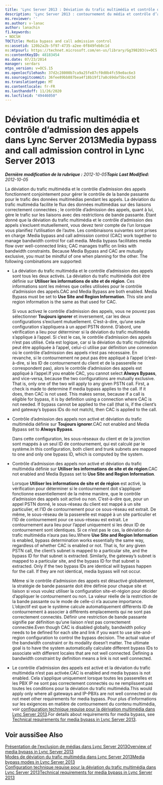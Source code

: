 ```yaml
---
title: 'Lync Server 2013 : Déviation du trafic multimédia et contrôle d’admission des appels'
description: 'Lync Server 2013 : contournement du média et contrôle d’admission des appels.'
ms.reviewer: ''
ms.author: v-lanac
author: lanachin
f1.keywords:
- NOCSH
TOCTitle: Media bypass and call admission control
ms:assetid: 120b2a2b-5f97-4735-a2ee-0f849feb8c1d
ms:mtpsurl: https://technet.microsoft.com/en-us/library/Gg398203(v=OCS.15)
ms:contentKeyID: 48183454
ms.date: 07/23/2014
manager: serdars
mtps_version: v=OCS.15
ms.openlocfilehash: 37d2c28000b7ca9a25fe87cf0d0b4fc59e0ac6e3
ms.sourcegitcommit: 36fee89bb887bea4f18b19f17a8c69daf5bc423d
ms.translationtype: MT
ms.contentlocale: fr-FR
ms.lasthandoff: 11/26/2020
ms.locfileid: "49446050"
---
```

# <a name="media-bypass-and-call-admission-control-in-lync-server-2013"></a><span data-ttu-id="5f556-103">Déviation du trafic multimédia et contrôle d’admission des appels dans Lync Server 2013</span><span class="sxs-lookup"><span data-stu-id="5f556-103">Media bypass and call admission control in Lync Server 2013</span></span>

<div data-xmlns="http://www.w3.org/1999/xhtml">

<div class="topic" data-xmlns="http://www.w3.org/1999/xhtml" data-msxsl="urn:schemas-microsoft-com:xslt" data-cs="https://msdn.microsoft.com/">

<div data-asp="https://msdn2.microsoft.com/asp">



</div>

<div id="mainSection">

<div id="mainBody"><span data-ttu-id="5f556-104">

<span> </span></span><span class="sxs-lookup"><span data-stu-id="5f556-104">

<span> </span></span></span>

<span data-ttu-id="5f556-105">_**Dernière modification de la rubrique :** 2012-10-05_</span><span class="sxs-lookup"><span data-stu-id="5f556-105">_**Topic Last Modified:** 2012-10-05_</span></span>

<span data-ttu-id="5f556-p101">La déviation du trafic multimédia et le contrôle d’admission des appels fonctionnent conjointement pour gérer le contrôle de la bande passante pour le trafic des données multimédias pendant les appels. La déviation du trafic multimédia facilite le flux des données multimédias sur des liaisons correctement connectées ; le contrôle d’admission des appels, quant à lui, gère le trafic sur les liaisons avec des restrictions de bande passante. Étant donné que la déviation du trafic multimédia et le contrôle d’admission des appels s’excluent mutuellement, vous devez tenir compte de l’un lorsque vous planifiez l’utilisation de l’autre. Les combinaisons suivantes sont prises en charge :</span><span class="sxs-lookup"><span data-stu-id="5f556-p101">Media bypass and call admission control (CAC) work together to manage bandwidth control for call media. Media bypass facilitates media flow over well-connected links; CAC manages traffic on links with bandwidth constraints. Because Media Bypass and CAC are mutually exclusive, you must be mindful of one when planning for the other. The following combinations are supported:</span></span>

  - <span data-ttu-id="5f556-p102">La déviation du trafic multimédia et le contrôle d’admission des appels sont tous les deux activés. La déviation du trafic multimédia doit être définie sur **Utiliser les informations de site et de région**. Ces informations sont les mêmes que celles utilisées pour le contrôle d’admission des appels.</span><span class="sxs-lookup"><span data-stu-id="5f556-p102">CAC and Media Bypass are both enabled. Media Bypass must be set to **Use Site and Region Information**. This site and region information is the same as that used for CAC.</span></span>
    
    <span data-ttu-id="5f556-p103">Si vous activez le contrôle d’admission des appels, vous ne pouvez pas sélectionner **Toujours ignorer** et inversement, car les deux configurations s’excluent mutuellement. C’est-à-dire, qu’une seule configuration s’appliquera à un appel PSTN donné. D’abord, une vérification a lieu pour déterminer si la déviation du trafic multimédia s’applique à l’appel. Si c’est le cas, le contrôle d’admission des appels n’est pas utilisé. Cela est logique, car si la déviation du trafic multimédia peut être appliquée à l’appel, celui-ci utilise par définition une connexion où le contrôle d’admission des appels n’est pas nécessaire. En revanche, si le contournement ne peut pas être appliqué à l’appel (c’est-à-dire, si les ID de contournement du client et de la passerelle ne correspondent pas), alors le contrôle d’admission des appels est appliqué à l’appel.</span><span class="sxs-lookup"><span data-stu-id="5f556-p103">If you enable CAC, you cannot select **Always Bypass**, and vice-versa, because the two configurations are mutually exclusive. That is, only one of the two will apply to any given PSTN call. First, a check is made to determine if media bypass applies to the call. If it does, then CAC is not used. This makes sense, because if a call is eligible for bypass, it is by definition using a connection where CAC is not needed. If bypass cannot be applied to the call (that is, if the client’s and gateway’s bypass IDs do not match), then CAC is applied to the call.</span></span>

  - <span data-ttu-id="5f556-119">Contrôle d’admission des appels non activé et déviation du trafic multimédia définie sur **Toujours ignorer**.</span><span class="sxs-lookup"><span data-stu-id="5f556-119">CAC not enabled and Media Bypass set to **Always Bypass**.</span></span>
    
    <span data-ttu-id="5f556-120">Dans cette configuration, les sous-réseaux du client et de la jonction sont mappés à un seul ID de contournement, qui est calculé par le système.</span><span class="sxs-lookup"><span data-stu-id="5f556-120">In this configuration, both client and trunk subnets are mapped to one and only one bypass ID, which is computed by the system.</span></span>

  - <span data-ttu-id="5f556-121">Contrôle d’admission des appels non activé et déviation du trafic multimédia définie sur **Utiliser les informations de site et de région**.</span><span class="sxs-lookup"><span data-stu-id="5f556-121">CAC not enabled and Media Bypass set to **Use Site and Region Information**.</span></span>
    
    <span data-ttu-id="5f556-p104">Lorsque **Utiliser les informations de site et de région** est activé, la vérification pour déterminer si le contournement doit s’appliquer fonctionne essentiellement de la même manière, que le contrôle d’admission des appels soit activé ou non. C’est-à-dire que, pour un appel PSTN donné, le sous-réseau du client est mappé à un site particulier, et l’ID de contournement pour ce sous-réseau est extrait. De même, le sous-réseau de la passerelle est mappé à un site particulier et l’ID de contournement pour ce sous-réseau est extrait. Le contournement aura lieu pour l’appel uniquement si les deux ID de contournement sont identiques. Si ce n’est pas le cas, la déviation du trafic multimédia n’aura pas lieu.</span><span class="sxs-lookup"><span data-stu-id="5f556-p104">Where **Use Site and Region Information** is enabled, bypass determination works essentially the same way, regardless of whether CAC is enabled or not. That is, for any given PSTN call, the client’s subnet is mapped to a particular site, and the bypass ID for that subnet is extracted. Similarly, the gateway’s subnet is mapped to a particular site, and the bypass ID for that subnet is extracted. Only if the two bypass IDs are identical will bypass happen for the call. If they are not identical, media bypass will not occur.</span></span>
    
    <span data-ttu-id="5f556-p105">Même si le contrôle d’admission des appels est désactivé globalement, la stratégie de bande passante doit être définie pour chaque site et liaison si vous voulez utiliser la configuration site-et-région pour décider d’appliquer le contournement ou non. La valeur réelle de la restriction de la bande passante ou le mode de celle-ci n’a aucune importance. L’objectif est que le système calcule automatiquement différents ID de contournement à associer à différents emplacements qui ne sont pas correctement connectés. Définir une restriction de bande passante signifie par définition qu’une liaison n’est pas correctement connectée.</span><span class="sxs-lookup"><span data-stu-id="5f556-p105">Even though CAC is disabled globally, bandwidth policy needs to be defined for each site and link if you want to use site-and-region configuration to control the bypass decision. The actual value of the bandwidth constraint or its modality doesn’t matter. The ultimate goal is to have the system automatically calculate different bypass IDs to associate with different locales that are not well connected. Defining a bandwidth constraint by definition means a link is not well connected.</span></span>

  - <span data-ttu-id="5f556-131">Le contrôle d’admission des appels est activé et la déviation du trafic multimédia n’est pas activée.</span><span class="sxs-lookup"><span data-stu-id="5f556-131">CAC is enabled and media bypass is not enabled.</span></span> <span data-ttu-id="5f556-132">Cela s’applique uniquement lorsque toutes les passerelles et les PBX IP ne sont pas correctement connectés ou ne remplissent pas toutes les conditions pour la déviation du trafic multimédia.</span><span class="sxs-lookup"><span data-stu-id="5f556-132">This would apply only where all gateways and IP-PBXs are not well connected or do not meet other requirements for media bypass.</span></span> <span data-ttu-id="5f556-133">Pour plus d’informations sur les exigences en matière de contournement du contenu multimédia, voir [configuration technique requise pour la dérivation multimédia dans Lync Server 2013](lync-server-2013-technical-requirements-for-media-bypass.md).</span><span class="sxs-lookup"><span data-stu-id="5f556-133">For details about requirements for media bypass, see [Technical requirements for media bypass in Lync Server 2013](lync-server-2013-technical-requirements-for-media-bypass.md).</span></span>

<div>

## <a name="see-also"></a><span data-ttu-id="5f556-134">Voir aussi</span><span class="sxs-lookup"><span data-stu-id="5f556-134">See Also</span></span>


[<span data-ttu-id="5f556-135">Présentation de l’exclusion de médias dans Lync Server 2013</span><span class="sxs-lookup"><span data-stu-id="5f556-135">Overview of media bypass in Lync Server 2013</span></span>](lync-server-2013-overview-of-media-bypass.md)  
[<span data-ttu-id="5f556-136">Modes de déviation du trafic multimédia dans Lync Server 2013</span><span class="sxs-lookup"><span data-stu-id="5f556-136">Media bypass modes in Lync Server 2013</span></span>](lync-server-2013-media-bypass-modes.md)  
[<span data-ttu-id="5f556-137">Configuration technique requise pour la déviation du trafic multimédia dans Lync Server 2013</span><span class="sxs-lookup"><span data-stu-id="5f556-137">Technical requirements for media bypass in Lync Server 2013</span></span>](lync-server-2013-technical-requirements-for-media-bypass.md)  
  

<span data-ttu-id="5f556-138"></div>

</div>

<span> </span>

</div>

</div>

</span><span class="sxs-lookup"><span data-stu-id="5f556-138"></div>

</div>

<span> </span>

</div>

</div>

</span></span></div>

